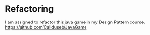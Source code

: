 # Refactoring
I am assigned to refactor this java game in my Design Pattern course. https://github.com/Caliduseb/JavaGame
